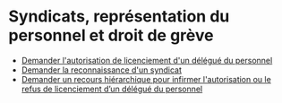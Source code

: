 # Syndicats, représentation du personnel et droit de grève

* [Demander l'autorisation de licenciement d'un délégué du personnel](demander-lautorisation-de-licenciement-dun-delegue-du-personnel.md)
* [Demander la reconnaissance d'un syndicat](demander-la-reconnaissance-dun-syndicat.md)
* [Demander un recours hiérarchique pour infirmer  l'autorisation ou le refus de licenciement d’un délégué du personnel](demander-un-recours-hierarchique-pour-infirmer-lautorisation-ou-le-refus-de-licenciement-dun-delegue-du-personnel.md)
